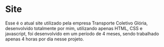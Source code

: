 # Site
Esse é o atual site utilizado pela empresa Transporte Coletivo Glória, desenvolvido totalmente por mim, utilizando apenas HTML, CSS e javascript, foi desenvolvido em um período de 4 meses, sendo trabalhado apenas 4 horas por dia nesse projeto.
